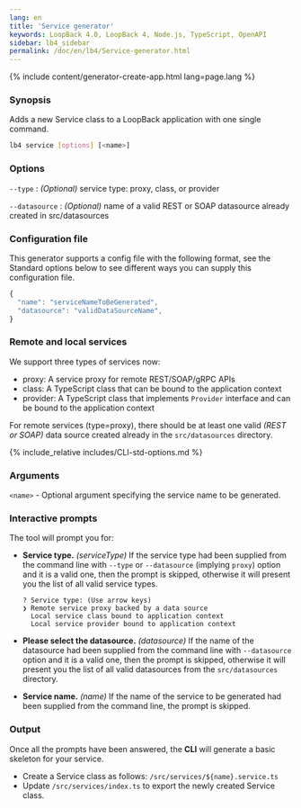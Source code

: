 ```yaml
---
lang: en
title: 'Service generator'
keywords: LoopBack 4.0, LoopBack 4, Node.js, TypeScript, OpenAPI
sidebar: lb4_sidebar
permalink: /doc/en/lb4/Service-generator.html
---
```


{% include content/generator-create-app.html lang=page.lang %}

### Synopsis

Adds a new Service class to a LoopBack application with one single command.

```sh
lb4 service [options] [<name>]
```

### Options

`--type` : _(Optional)_ service type: proxy, class, or provider

`--datasource` : _(Optional)_ name of a valid REST or SOAP datasource already
created in src/datasources

### Configuration file

This generator supports a config file with the following format, see the
Standard options below to see different ways you can supply this configuration
file.

```ts
{
  "name": "serviceNameToBeGenerated",
  "datasource": "validDataSourceName",
}
```

### Remote and local services

We support three types of services now:

- proxy: A service proxy for remote REST/SOAP/gRPC APIs
- class: A TypeScript class that can be bound to the application context
- provider: A TypeScript class that implements `Provider` interface and can be
  bound to the application context

For remote services (type=proxy), there should be at least one valid _(REST or
SOAP)_ data source created already in the `src/datasources` directory.

{% include_relative includes/CLI-std-options.md %}

### Arguments

`<name>` - Optional argument specifying the service name to be generated.

### Interactive prompts

The tool will prompt you for:

- **Service type.** _(serviceType)_ If the service type had been supplied from
  the command line with `--type` or `--datasource` (implying `proxy`) option and
  it is a valid one, then the prompt is skipped, otherwise it will present you
  the list of all valid service types.

  ```
  ? Service type: (Use arrow keys)
  ❯ Remote service proxy backed by a data source
    Local service class bound to application context
    Local service provider bound to application context
  ```

- **Please select the datasource.** _(datasource)_ If the name of the datasource
  had been supplied from the command line with `--datasource` option and it is a
  valid one, then the prompt is skipped, otherwise it will present you the list
  of all valid datasources from the `src/datasources` directory.

- **Service name.** _(name)_ If the name of the service to be generated had been
  supplied from the command line, the prompt is skipped.

### Output

Once all the prompts have been answered, the **CLI** will generate a basic
skeleton for your service.

- Create a Service class as follows: `/src/services/${name}.service.ts`
- Update `/src/services/index.ts` to export the newly created Service class.

